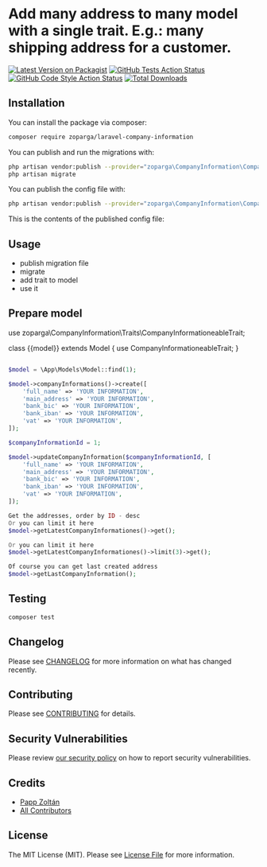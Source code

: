 # Add many address to many model with a single trait. E.g.: many shipping address for a customer.

[![Latest Version on Packagist](https://img.shields.io/packagist/v/zoparga/laravel-company-information.svg?style=flat-square)](https://packagist.org/packages/zoparga/laravel-company-information)
[![GitHub Tests Action Status](https://img.shields.io/github/workflow/status/zoparga/laravel-company-information/run-tests?label=tests)](https://github.com/zoparga/laravel-company-information/actions?query=workflow%3Arun-tests+branch%3Amain)
[![GitHub Code Style Action Status](https://img.shields.io/github/workflow/status/zoparga/laravel-company-information/Check%20&%20fix%20styling?label=code%20style)](https://github.com/zoparga/laravel-company-information/actions?query=workflow%3A"Check+%26+fix+styling"+branch%3Amain)
[![Total Downloads](https://img.shields.io/packagist/dt/zoparga/laravel-company-information.svg?style=flat-square)](https://packagist.org/packages/zoparga/laravel-company-information)



## Installation

You can install the package via composer:

```bash
composer require zoparga/laravel-company-information
```

You can publish and run the migrations with:

```bash
php artisan vendor:publish --provider="zoparga\CompanyInformation\CompanyInformationServiceProvider" --tag="company-information-migrations"
php artisan migrate
```

You can publish the config file with:
```bash
php artisan vendor:publish --provider="zoparga\CompanyInformation\CompanyInformationServiceProvider" --tag="laravel-company-information-config"
```

This is the contents of the published config file:

## Usage

- publish migration file
- migrate
- add trait to model
- use it

## Prepare model


use zoparga\CompanyInformation\Traits\CompanyInformationeableTrait;

class {{model}} extends Model
{
    use CompanyInformationeableTrait;
}

```php

$model = \App\Models\Model::find(1);

$model->companyInformations()->create([
    'full_name' => 'YOUR INFORMATION',
    'main_address' => 'YOUR INFORMATION',
    'bank_bic' => 'YOUR INFORMATION',
    'bank_iban' => 'YOUR INFORMATION',
    'vat' => 'YOUR INFORMATION',
]);

$companyInformationId = 1;

$model->updateCompanyInformation($companyInformationId, [
    'full_name' => 'YOUR INFORMATION',
    'main_address' => 'YOUR INFORMATION',
    'bank_bic' => 'YOUR INFORMATION',
    'bank_iban' => 'YOUR INFORMATION',
    'vat' => 'YOUR INFORMATION',
]);

Get the addresses, order by ID - desc
Or you can limit it here
$model->getLatestCompanyInformationes()->get();

Or you can limit it here
$model->getLatestCompanyInformationes()->limit(3)->get();

Of course you can get last created address
$model->getLastCompanyInformation();


```

## Testing

```bash
composer test
```

## Changelog

Please see [CHANGELOG](CHANGELOG.md) for more information on what has changed recently.

## Contributing

Please see [CONTRIBUTING](.github/CONTRIBUTING.md) for details.

## Security Vulnerabilities

Please review [our security policy](../../security/policy) on how to report security vulnerabilities.

## Credits

- [Papp Zoltán](https://github.com/zoparga)
- [All Contributors](../../contributors)

## License

The MIT License (MIT). Please see [License File](LICENSE.md) for more information.
